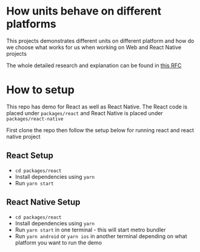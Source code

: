 # How units behave on different platforms

This projects demonstrates different units on different platform and how do we choose what works for us when working on Web and React Native projects

The whole detailed research and explanation can be found in [this RFC]()

# How to setup
This repo has demo for React as well as React Native. The React code is placed under `packages/react` and React Native is placed under `packages/react-native`

First clone the repo then follow the setup below for running react and react native project

## React Setup
* `cd packages/react`
* Install dependencies using `yarn`
* Run `yarn start`

## React Native Setup
* `cd packages/react`
* Install dependencies using `yarn`
* Run `yarn start` in one terminal - this will start metro bundler
* Run `yarn android` or `yarn ios` in another terminal depending on what platform you want to run the demo
